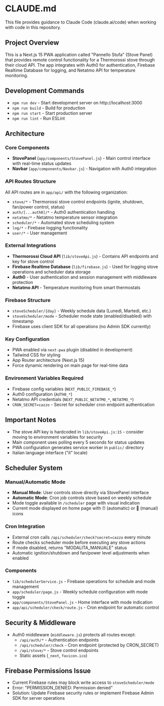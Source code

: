# CLAUDE.md

This file provides guidance to Claude Code (claude.ai/code) when working with code in this repository.

## Project Overview

This is a Next.js 15 PWA application called "Pannello Stufa" (Stove Panel) that provides remote control functionality for a Thermorossi stove through their cloud API. The app integrates with Auth0 for authentication, Firebase Realtime Database for logging, and Netatmo API for temperature monitoring.

## Development Commands

- `npm run dev` - Start development server on http://localhost:3000
- `npm run build` - Build for production
- `npm run start` - Start production server
- `npm run lint` - Run ESLint

## Architecture

### Core Components
- **StovePanel** (`app/components/StovePanel.js`) - Main control interface with real-time status updates
- **Navbar** (`app/components/Navbar.js`) - Navigation with Auth0 integration

### API Routes Structure
All API routes are in `app/api/` with the following organization:
- `stove/*` - Thermorossi stove control endpoints (ignite, shutdown, fan/power control, status)
- `auth/[...auth0]/*` - Auth0 authentication handling
- `netatmo/*` - Netatmo temperature sensor integration
- `scheduler/*` - Automated stove scheduling system
- `log/*` - Firebase logging functionality
- `user/*` - User management

### External Integrations
- **Thermorossi Cloud API** (`lib/stoveApi.js`) - Contains API endpoints and key for stove control
- **Firebase Realtime Database** (`lib/firebase.js`) - Used for logging stove operations and scheduler data storage
- **Auth0** - User authentication and session management with middleware protection
- **Netatmo API** - Temperature monitoring from smart thermostats

### Firebase Structure
- `stoveScheduler/{day}` - Weekly schedule data (Lunedì, Martedì, etc.)
- `stoveScheduler/mode` - Scheduler mode state (enabled/disabled) with timestamp
- Firebase uses client SDK for all operations (no Admin SDK currently)

### Key Configuration
- PWA enabled via `next-pwa` plugin (disabled in development)
- Tailwind CSS for styling
- App Router architecture (Next.js 15)
- Force dynamic rendering on main page for real-time data

### Environment Variables Required
- Firebase config variables (`NEXT_PUBLIC_FIREBASE_*`)
- Auth0 configuration (`AUTH0_*`)
- Netatmo API credentials (`NEXT_PUBLIC_NETATMO_*`, `NETATMO_*`)
- `CRON_SECRET=cazzo` - Secret for scheduler cron endpoint authentication

## Important Notes

- The stove API key is hardcoded in `lib/stoveApi.js:15` - consider moving to environment variables for security
- Main component uses polling every 5 seconds for status updates
- PWA configuration generates service worker in `public/` directory
- Italian language interface ("it" locale)

## Scheduler System

### Manual/Automatic Mode
- **Manual Mode**: User controls stove directly via StovePanel interface
- **Automatic Mode**: Cron job controls stove based on weekly schedule
- Mode toggle available in `/scheduler` page with visual indication
- Current mode displayed on home page with ⏰ (automatic) or 🔧 (manual) icons

### Cron Integration
- External cron calls `/api/scheduler/check?secret=cazzo` every minute
- Route checks scheduler mode before executing any stove actions
- If mode disabled, returns "MODALITA_MANUALE" status
- Automatic ignition/shutdown and fan/power level adjustments when enabled

### Components
- `lib/schedulerService.js` - Firebase operations for schedule and mode management
- `app/scheduler/page.js` - Weekly schedule configuration with mode toggle
- `app/components/StovePanel.js` - Home interface with mode indication
- `app/api/scheduler/check/route.js` - Cron endpoint for automatic control

## Security & Middleware

- Auth0 middleware (`middleware.js`) protects all routes except:
  - `/api/auth/*` - Authentication endpoints
  - `/api/scheduler/check` - Cron endpoint (protected by CRON_SECRET)
  - `/api/stove/*` - Stove control endpoints
  - Static assets (`_next`, `favicon.ico`)

## Firebase Permissions Issue

- Current Firebase rules may block write access to `stoveScheduler/mode`
- Error: "PERMISSION_DENIED: Permission denied"
- Solution: Update Firebase security rules or implement Firebase Admin SDK for server operations